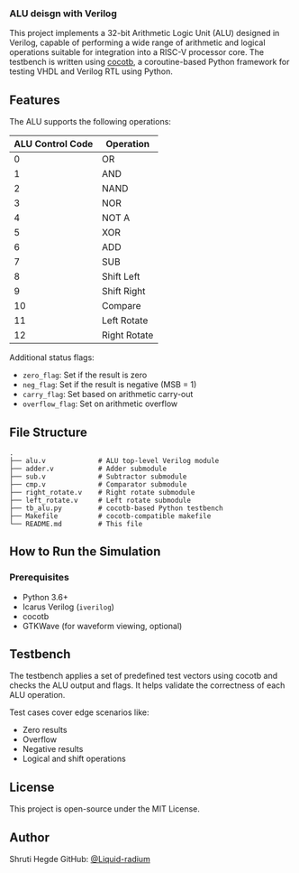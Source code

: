 ### ALU deisgn with Verilog

This project implements a 32-bit Arithmetic Logic Unit (ALU) designed in Verilog, capable of performing a wide range of arithmetic and logical operations suitable for integration into a RISC-V processor core. The testbench is written using [cocotb](https://www.cocotb.org/), a coroutine-based Python framework for testing VHDL and Verilog RTL using Python.

## Features

The ALU supports the following operations:

| ALU Control Code | Operation    |
| ---------------- | ------------ |
| 0                | OR           |
| 1                | AND          |
| 2                | NAND         |
| 3                | NOR          |
| 4                | NOT A        |
| 5                | XOR          |
| 6                | ADD          |
| 7                | SUB          |
| 8                | Shift Left   |
| 9                | Shift Right  |
| 10               | Compare      |
| 11               | Left Rotate  |
| 12               | Right Rotate |

Additional status flags:

* `zero_flag`: Set if the result is zero
* `neg_flag`: Set if the result is negative (MSB = 1)
* `carry_flag`: Set based on arithmetic carry-out
* `overflow_flag`: Set on arithmetic overflow

## File Structure

```
.
├── alu.v             # ALU top-level Verilog module
├── adder.v           # Adder submodule
├── sub.v             # Subtractor submodule
├── cmp.v             # Comparator submodule
├── right_rotate.v    # Right rotate submodule
├── left_rotate.v     # Left rotate submodule
├── tb_alu.py         # cocotb-based Python testbench
├── Makefile          # cocotb-compatible makefile
└── README.md         # This file
```

## How to Run the Simulation

### Prerequisites

* Python 3.6+
* Icarus Verilog (`iverilog`)
* cocotb
* GTKWave (for waveform viewing, optional)

## Testbench

The testbench applies a set of predefined test vectors using cocotb and checks the ALU output and flags. It helps validate the correctness of each ALU operation.

Test cases cover edge scenarios like:

* Zero results
* Overflow
* Negative results
* Logical and shift operations

## License

This project is open-source under the MIT License.

## Author

Shruti Hegde
GitHub: [@Liquid-radium](https://github.com/Liquid-radium)
